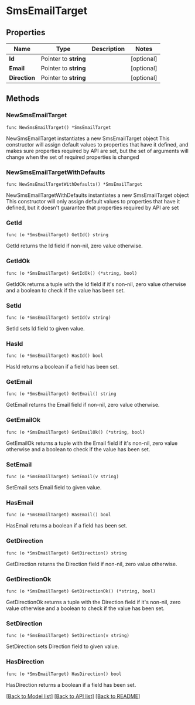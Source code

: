 # SmsEmailTarget

## Properties

Name | Type | Description | Notes
------------ | ------------- | ------------- | -------------
**Id** | Pointer to **string** |  | [optional] 
**Email** | Pointer to **string** |  | [optional] 
**Direction** | Pointer to **string** |  | [optional] 

## Methods

### NewSmsEmailTarget

`func NewSmsEmailTarget() *SmsEmailTarget`

NewSmsEmailTarget instantiates a new SmsEmailTarget object
This constructor will assign default values to properties that have it defined,
and makes sure properties required by API are set, but the set of arguments
will change when the set of required properties is changed

### NewSmsEmailTargetWithDefaults

`func NewSmsEmailTargetWithDefaults() *SmsEmailTarget`

NewSmsEmailTargetWithDefaults instantiates a new SmsEmailTarget object
This constructor will only assign default values to properties that have it defined,
but it doesn't guarantee that properties required by API are set

### GetId

`func (o *SmsEmailTarget) GetId() string`

GetId returns the Id field if non-nil, zero value otherwise.

### GetIdOk

`func (o *SmsEmailTarget) GetIdOk() (*string, bool)`

GetIdOk returns a tuple with the Id field if it's non-nil, zero value otherwise
and a boolean to check if the value has been set.

### SetId

`func (o *SmsEmailTarget) SetId(v string)`

SetId sets Id field to given value.

### HasId

`func (o *SmsEmailTarget) HasId() bool`

HasId returns a boolean if a field has been set.

### GetEmail

`func (o *SmsEmailTarget) GetEmail() string`

GetEmail returns the Email field if non-nil, zero value otherwise.

### GetEmailOk

`func (o *SmsEmailTarget) GetEmailOk() (*string, bool)`

GetEmailOk returns a tuple with the Email field if it's non-nil, zero value otherwise
and a boolean to check if the value has been set.

### SetEmail

`func (o *SmsEmailTarget) SetEmail(v string)`

SetEmail sets Email field to given value.

### HasEmail

`func (o *SmsEmailTarget) HasEmail() bool`

HasEmail returns a boolean if a field has been set.

### GetDirection

`func (o *SmsEmailTarget) GetDirection() string`

GetDirection returns the Direction field if non-nil, zero value otherwise.

### GetDirectionOk

`func (o *SmsEmailTarget) GetDirectionOk() (*string, bool)`

GetDirectionOk returns a tuple with the Direction field if it's non-nil, zero value otherwise
and a boolean to check if the value has been set.

### SetDirection

`func (o *SmsEmailTarget) SetDirection(v string)`

SetDirection sets Direction field to given value.

### HasDirection

`func (o *SmsEmailTarget) HasDirection() bool`

HasDirection returns a boolean if a field has been set.


[[Back to Model list]](../README.md#documentation-for-models) [[Back to API list]](../README.md#documentation-for-api-endpoints) [[Back to README]](../README.md)


